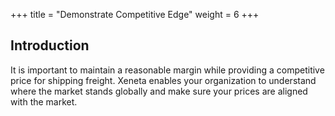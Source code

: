 +++
title = "Demonstrate Competitive Edge"
weight = 6
+++

## Introduction

It is important to maintain a reasonable margin while providing a competitive price for shipping freight. Xeneta enables your organization to understand where the market stands globally and make sure your prices are aligned with the market.


